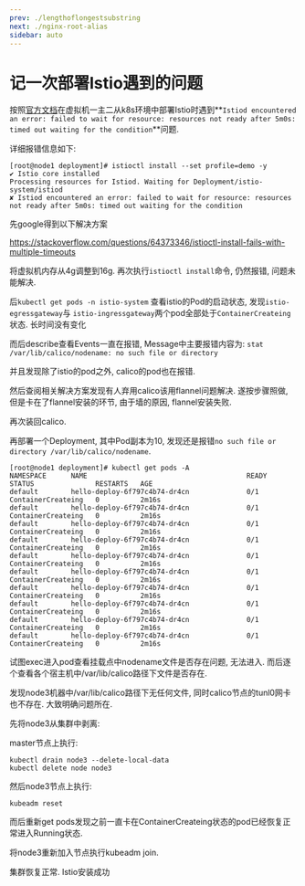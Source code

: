 ```yaml
---
prev: ./lengthoflongestsubstring
next: ./nginx-root-alias
sidebar: auto
---
```


# 记一次部署Istio遇到的问题

按照[官方文档](https://istio.io/latest/zh/docs/setup/getting-started/)在虚拟机一主二从k8s环境中部署Istio时遇到**`Istiod encountered an error: failed to wait for resource: resources not ready after 5m0s: timed out waiting for the condition`**问题.

详细报错信息如下:

```shell
[root@node1 deployment]# istioctl install --set profile=demo -y
✔ Istio core installed
Processing resources for Istiod. Waiting for Deployment/istio-system/istiod                                                               
✘ Istiod encountered an error: failed to wait for resource: resources not ready after 5m0s: timed out waiting for the condition
```

先google得到以下解决方案

https://stackoverflow.com/questions/64373346/istioctl-install-fails-with-multiple-timeouts

将虚拟机内存从4g调整到16g. 再次执行`istioctl install`命令, 仍然报错, 问题未能解决. 

后``kubectl get pods -n istio-system`` 查看istio的Pod的启动状态, 发现`istio-egressgateway`与 `istio-ingressgateway`两个pod全部处于`ContainerCreateing`状态. 长时间没有变化 

而后describe查看Events一直在报错, Message中主要报错内容为: `stat /var/lib/calico/nodename: no such file or directory`

并且发现除了istio的pod之外, calico的pod也在报错.  

然后查阅相关解决方案发现有人弃用calico该用flannel问题解决.  遂按步骤照做,  但是卡在了flannel安装的环节, 由于墙的原因, flannel安装失败. 

再次装回calico.

再部署一个Deployment, 其中Pod副本为10, 发现还是报错`no such file or directory /var/lib/calico/nodename`. 

```shell
[root@node1 deployment]# kubectl get pods -A
NAMESPACE      NAME                                       READY   STATUS               RESTARTS   AGE
default        hello-deploy-6f797c4b74-dr4cn              0/1     ContainerCreateing   0          2m16s
default        hello-deploy-6f797c4b74-dr4cn              0/1     ContainerCreateing   0          2m16s
default        hello-deploy-6f797c4b74-dr4cn              0/1     ContainerCreateing   0          2m16s
default        hello-deploy-6f797c4b74-dr4cn              0/1     ContainerCreateing   0          2m16s
default        hello-deploy-6f797c4b74-dr4cn              0/1     ContainerCreateing   0          2m16s
default        hello-deploy-6f797c4b74-dr4cn              0/1     ContainerCreateing   0          2m16s
default        hello-deploy-6f797c4b74-dr4cn              0/1     ContainerCreateing   0          2m16s
default        hello-deploy-6f797c4b74-dr4cn              0/1     ContainerCreateing   0          2m16s
default        hello-deploy-6f797c4b74-dr4cn              0/1     ContainerCreateing   0          2m16s
default        hello-deploy-6f797c4b74-dr4cn              0/1     ContainerCreateing   0          2m16s
```

试图exec进入pod查看挂载点中nodename文件是否存在问题, 无法进入.   而后逐个查看各个宿主机中/var/lib/calico路径下文件是否存在. 

发现node3机器中/var/lib/calico路径下无任何文件, 同时calico节点的tunl0网卡也不存在.  大致明确问题所在. 

先将node3从集群中剥离:

master节点上执行:

```shell
kubectl drain node3 --delete-local-data
kubectl delete node node3
```

然后node3节点上执行:

```shell
kubeadm reset
```

而后重新get pods发现之前一直卡在ContainerCreateing状态的pod已经恢复正常进入Running状态. 

将node3重新加入节点执行kubeadm join.

集群恢复正常.  Istio安装成功

